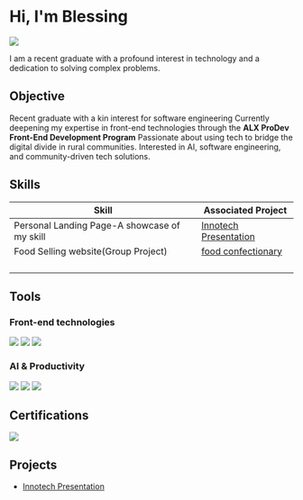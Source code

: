 # Hi, I'm Blessing
<a href="https://linkedin.com/in/blessingavoswahi"><img src="https://img.shields.io/badge/-LinkedIn-0072b1?&style=for-the-badge&logo=linkedin&logoColor=white" /></a>

I am a recent graduate with a profound interest in technology and a dedication to solving complex problems.

## Objective

Recent graduate with a kin interest for software engineering
Currently deepening my expertise in front-end technologies through the **ALX ProDev Front-End Development Program**
Passionate about using tech to bridge the digital divide in rural communities.
Interested in AI, software engineering, and community-driven tech solutions.

## Skills

| Skill                                         | Associated Project         |
|-----------------------------------------------|----------------------------|
| Personal Landing Page-A showcase of my skill| <a href= "https://github.com/blessingemm/Innotech-Presentation/tree/main">Innotech Presentation </a> |
| Food Selling website(Group Project)  | <a href="https://google.com">food confectionary</a>|
|          ||  |
|       | |
|                  | |
|  | |

## Tools

### Front-end technologies
<div>
    <img src="https://img.shields.io/badge/-HTML5-E34F26?&style=for-the-badge&logo=html5&logoColor=white" />
    <img src="https://img.shields.io/badge/-CSS3-1572B6?&style=for-the-badge&logo=css3&logoColor=white" />
    <img src="https://img.shields.io/badge/-JavaScript-F7DF1E?&style=for-the-badge&logo=javascript&logoColor=black" />
</div>

### AI & Productivity
<div>
    <img src="https://img.shields.io/badge/-Google_Workspace-4285F4?&style=for-the-badge&logo=googleworkspace&logoColor=white" />
    <img src="https://img.shields.io/badge/-ChatGPT-00A67E?&style=for-the-badge&logo=openai&logoColor=white" />
    <img src="https://img.shields.io/badge/-Slack-4A154B?&style=for-the-badge&logo=slack&logoColor=white" />
</div>

## Certifications

<div>
<img src="https://img.shields.io/badge/-ALX_AI_Career_Essentials-FF6F00?&style=for-the-badge&logo=alx&logoColor=white" />
</div>

## Projects
- <a href= "https://github.com/blessingemm/Innotech-Presentation/tree/main">Innotech Presentation </a>
